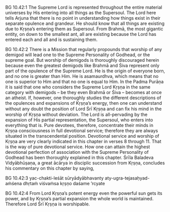BG 10.42:1	The Supreme Lord is represented throughout the entire material universes by His entering into all things as the Supersoul. The Lord here tells Arjuna that there is no point in understanding how things exist in their separate opulence and grandeur. He should know that all things are existing due to Kṛṣṇa’s entering them as Supersoul. From Brahmā, the most gigantic entity, on down to the smallest ant, all are existing because the Lord has entered each and all and is sustaining them.

BG 10.42:2	There is a Mission that regularly propounds that worship of any demigod will lead one to the Supreme Personality of Godhead, or the supreme goal. But worship of demigods is thoroughly discouraged herein because even the greatest demigods like Brahmā and Śiva represent only part of the opulence of the Supreme Lord. He is the origin of everyone born, and no one is greater than Him. He is asamaurdhva, which means that no one is superior to Him and that no one is equal to Him. In the Padma Purāṇa it is said that one who considers the Supreme Lord Kṛṣṇa in the same category with demigods – be they even Brahmā or Śiva – becomes at once an atheist. If, however, one thoroughly studies the different descriptions of the opulences and expansions of Kṛṣṇa’s energy, then one can understand without any doubt the position of Lord Śrī Kṛṣṇa and can ﬁx his mind in the worship of Kṛṣṇa without deviation. The Lord is all-pervading by the expansion of His partial representation, the Supersoul, who enters into everything that is. Pure devotees, therefore, concentrate their minds in Kṛṣṇa consciousness in full devotional service; therefore they are always situated in the transcendental position. Devotional service and worship of Kṛṣṇa are very clearly indicated in this chapter in verses 8 through 11. That is the way of pure devotional service. How one can attain the highest devotional perfection of association with the Supreme Personality of Godhead has been thoroughly explained in this chapter. Śrīla Baladeva Vidyābhūṣaṇa, a great ācārya in disciplic succession from Kṛṣṇa, concludes his commentary on this chapter by saying,

BG 10.42:3	yac-chakti-leśāt sūryādyābhavanty aty-ugra-tejasaḥyad-aṁśena dhṛtaṁ viśvaṁsa kṛṣṇo daśame ’rcyate

BG 10.42:4	From Lord Kṛṣṇa’s potent energy even the powerful sun gets its power, and by Kṛṣṇa’s partial expansion the whole world is maintained. Therefore Lord Śrī Kṛṣṇa is worshipable.
